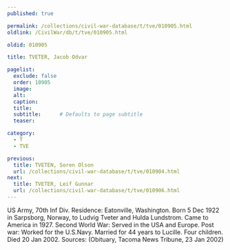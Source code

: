 ```yaml
---
published: true

permalink: /collections/civil-war-database/t/tve/010905.html
oldlink: /CivilWar/db/t/tve/010905.html

oldid: 010905

title: TVETER, Jacob Odvar

pagelist:
  exclude: false
  order: 10905
  image: 
  alt:
  caption:
  title:
  subtitle:      # Defaults to page subtitle
  teaser:

category: 
  - T 
  - TVE

previous:
  title: TVETEN, Soren Olson
  url: /collections/civil-war-database/t/tve/010904.html  
next:
  title: TVETER, Leif Gunnar
  url: /collections/civil-war-database/t/tve/010906.html   
---
```

US Army, 70th Inf Div. Residence: Eatonville, Washington. Born 5 Dec 1922 in Sarpsborg, Norway, to Ludvig Tveter and Hulda Lundstrom. Came to America in 1927. Second World War: Served in the USA and Europe. Post war: Worked for the U.S.Navy. Married for 44 years to Lucille. Four children. Died 20 Jan 2002. Sources: (Obituary, Tacoma News Tribune, 23 Jan 2002)